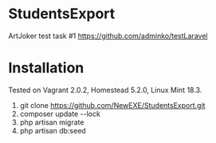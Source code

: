 # StudentsExport

ArtJoker test task #1
https://github.com/adminko/testLaravel

# Installation

Tested on Vagrant 2.0.2, Homestead 5.2.0, Linux Mint 18.3.

1. git clone https://github.com/NewEXE/StudentsExport.git
2. composer update --lock
3. php artisan migrate
4. php artisan db:seed

